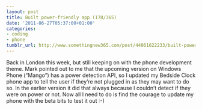 ```yaml
---
layout: post
title: Built power-friendly app (178/365)
date: '2011-06-27T05:37:00+01:00'
categories:
- coding
- phone
tumblr_url: http://www.somethingnew365.com/post/44061622233/built-power-friendly-app-178365
---
```

Back in London this week, but still keeping on with the phone development theme.
Mark pointed out to me that the upcoming version on Windows Phone (“Mango”) has a power detection API, so I updated my Bedside Clock phone app to tell the user if they’re not plugged in as they may want to do so. In the earlier version it did that always because I couldn’t detect if they were on power or not.
Now all I need to do is find the courage to update my phone with the beta bits to test it out :-) 
